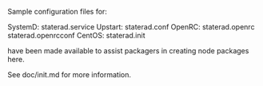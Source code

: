 Sample configuration files for:

SystemD: staterad.service
Upstart: staterad.conf
OpenRC:  staterad.openrc
         staterad.openrcconf
CentOS:  staterad.init

have been made available to assist packagers in creating node packages here.

See doc/init.md for more information.
